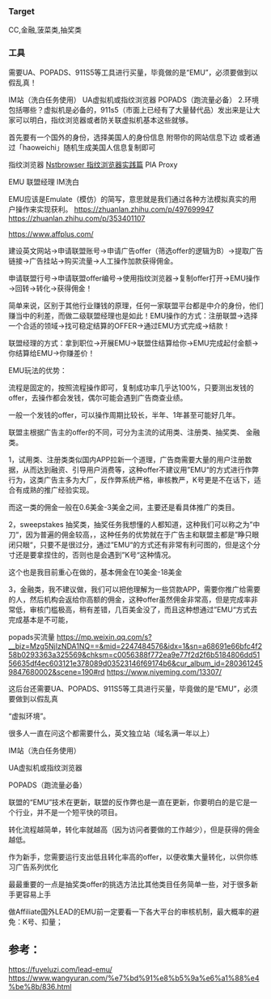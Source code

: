 ### Target
CC,金融,菠菜类,抽奖类

### 工具
需要UA、POPADS、911S5等工具进行买量，毕竟做的是“EMU”，必须要做到以假乱真！

IM站（洗白任务使用）
UA虚拟机或指纹浏览器
POPADS（跑流量必备）
2.环境包括哪些？虚拟机是必备的，911s5（市面上已经有了大量替代品）发出来是让大家可以明白，指纹浏览器或者防关联虚拟机基本这些就够。

首先要有一个国外的身份，选择美国人的身份信息 附带你的网站信息下边
或者通过「haoweichi」随机生成美国人信息复制即可

指纹浏览器 
    [Nstbrowser 指纹浏览器实践篇](https://mp.weixin.qq.com/s/gt3JFEFfpej2PIGglpZg5w)
    PIA Proxy


EMU 联盟经理 IM洗白

EMU应该是Emulate（模仿）的简写，意思就是我们通过各种方法模拟真实的用户操作来实现获利。
https://zhuanlan.zhihu.com/p/497699947
https://zhuanlan.zhihu.com/p/353401107

https://www.affplus.com/

建设英文网站→申请联盟账号→申请广告offer（筛选offer的逻辑为B）→提取广告链接→广告挂站→购买流量→人工操作加款获得佣金。

申请联盟行号→申请联盟offer编号→使用指纹浏览器→复制offer打开→EMU操作→回转→转化→获得佣金！

简单来说，区别于其他行业赚钱的原理，任何一家联盟平台都是中介的身份，他们赚当中的利差，而做二级联盟经理也是如此！EMU操作的方式：注册联盟→选择一个合适的领域→找可稳定结算的OFFER→通过EMU方式完成→结款！

联盟经理的方式：拿到职位→开展EMU→联盟住结算给你→EMU完成起付金额→你结算给EMU→你赚差价！

EMU玩法的优势：

流程是固定的，按照流程操作即可，复制成功率几乎达100%，只要测出发钱的offer，去操作都会发钱，偶尔可能会遇到广告商查业绩。

一般一个发钱的offer，可以操作周期比较长，半年、1年甚至可能好几年。

联盟主根据广告主的offer的不同，可分为主流的试用类、注册类、抽奖类、 金融类。

1，试用类、注册类类似国内APP拉新一个道理，广告商需要大量的用户注册数据，从而达到融资、引导用户消费等，这种offer不建议用”EMU“的方式进行作弊行为，这类广告主多为大厂，反作弊系统严格，审核教严，K号更是不在话下，适合有成熟的推广经验实现。

而这一类的佣金一般在0.6美金-3美金之间，主要还是看具体推广的类目。

2，sweepstakes 抽奖类，抽奖任务我想懂的人都知道，这种我们可以称之为”中刀“，因为普遍的佣金较高，，这种任务的优势就在于广告主和联盟主都是”睁只眼闭只眼“，只要不是很过分，通过”EMU“的方式还有非常有利可图的，但是这个分寸还是要拿捏住的，否则也是会遇到”K号“这种情况。



这个也是我目前重心在做的，基本佣金在10美金-18美金

3，金融类，我不建议做，我们可以把他理解为一些贷款APP，需要你推广给需要的人，然后机构会返给你高额的佣金，这种offer虽然佣金非常高，但是完成率非常低，审核门槛极高，稍有差错，几百美金没了，而且这种想通过”EMU“方式去完成基本是不可能，

popads买流量
https://mp.weixin.qq.com/s?__biz=Mzg5NjIzNDA1NQ==&mid=2247484576&idx=1&sn=a68691e66bfc4f258b0293363a325569&chksm=c0056388f772ea9e77f2d2f6b5184806dd5156635df4ec603121e378089d03523146f69174b6&cur_album_id=2803612459847680002&scene=190#rd
https://www.niyeming.com/13307/

这后台还需要UA、POPADS、911S5等工具进行买量，毕竟做的是“EMU”，必须要做到以假乱真

“虚拟环境”。

很多人一直在问这个都需要什么，英文独立站（域名满一年以上）

IM站（洗白任务使用）

UA虚拟机或指纹浏览器

POPADS（跑流量必备）

联盟的“EMU”技术在更新，联盟的反作弊也是一直在更新，你要明白的是它是一个行业，并不是一个短平快的项目。

转化流程越简单，转化率就越高（因为访问者要做的工作越少），但是获得的佣金越低。

作为新手，您需要运行支出低且转化率高的offer，以便收集大量转化，以供你练习广告系列优化

最最重要的一点是抽奖类offer的挑选方法比其他类目任务简单一些，对于很多新手更容易上手

做Affiliate国外LEAD的EMU前一定要看一下各大平台的审核机制，最大概率的避免：K号、扣量；

## 参考：
https://fuyeluzi.com/lead-emu/
https://www.wangyuran.com/%e7%bd%91%e8%b5%9a%e6%a1%88%e4%be%8b/836.html